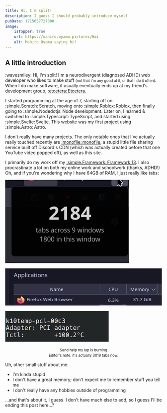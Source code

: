 ```yaml
---
title: Hi, I'm split!
description: I guess I should probably introduce myself
pubDate: 1715657727000
image:
    isTopper: true
    url: https://mahiro.oyama.pictures/Hai
    alt: Mahiro Oyama saying hi!
---
```


## A little introduction
:wavesmiley: Hi, I'm split! I'm a neurodivergent (diagnosed ADHD) web developer who likes to make stuff <small>(not that i'm any good at it, or that I do it often)</small>. When I do make software, it usually eventually ends up at my friend's development group, [:etcetera:&#x202f;Etcetera](https://cetera.uk).

I started programming at the age of 7, starting off on :simple.Scratch:&#x202f;Scratch, moving onto :simple.Roblox:&#x202f;Roblox, then finally going to :simple.Nodedotjs:&#x202f;Node development. Later on, I learned & switched to :simple.Typescript:&#x202f;TypeScript, and started using :simple.Svelte:&#x202f;Svelte. This website was my first project using :simple.Astro:&#x202f;Astro.

I don't really have many projects. The only notable ones that I've actually really touched recently are [:monofile:&#x202f;monofile](https://github.com/mollersuite/monofile), a stupid little file sharing service built off Discord's CDN (which was actually created before that one YouTube video popped off), as well as this site.

I primarily do my work off my [:simple.Framework:&#x202f;Framework 13](/blog/setup#laptop). I also procrastinate a lot on both my online work and schoolwork (thanks, ADHD!) Oh, and if you're wondering why I have 64GB of RAM, I just really like tabs:

![2184 tabs open in Firefox](../../../../images/blog/introduction/Screenshot_20240422_121458.png)

![Firefox using 31.7GiB of memory](../../../../images/blog/introduction/Screenshot_20240422_121630.png)

![My laptop's temperature sensor showing 100.2 degrees C](../../../../images/blog/introduction/Screenshot_20240422_121736.png)
<p align="center"><small>Send help my lap is burning<br />Editor's note: it's actually 3019 tabs now.</small></p>

Uh, other small stuff about me: 
- I'm kinda stupid
- I don't have a great memory; don't expect me to remember stuff you tell me
- I don't really have any hobbies outside of programming

...and that's about it, I guess. I don't have much else to add, so I guess I'll be ending this post here...?